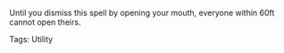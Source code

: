 Until you dismiss this spell by opening your mouth, everyone within 60ft cannot open theirs.

Tags: Utility